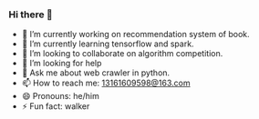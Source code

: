 ### Hi there 👋

- 🔭 I’m currently working on recommendation system of book.
- 🌱 I’m currently learning tensorflow and spark.
- 👯 I’m looking to collaborate on algorithm competition.
- 🤔 I’m looking for help
- 💬 Ask me about web crawler in python.
- 📫 How to reach me: 13161609598@163.com
- 😄 Pronouns: he/him
- ⚡ Fun fact: walker
